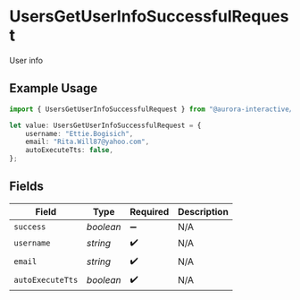 # UsersGetUserInfoSuccessfulRequest

User info

## Example Usage

```typescript
import { UsersGetUserInfoSuccessfulRequest } from "@aurora-interactive/chatbot-api-sdk/models/operations";

let value: UsersGetUserInfoSuccessfulRequest = {
    username: "Ettie.Bogisich",
    email: "Rita.Will87@yahoo.com",
    autoExecuteTts: false,
};
```

## Fields

| Field              | Type               | Required           | Description        |
| ------------------ | ------------------ | ------------------ | ------------------ |
| `success`          | *boolean*          | :heavy_minus_sign: | N/A                |
| `username`         | *string*           | :heavy_check_mark: | N/A                |
| `email`            | *string*           | :heavy_check_mark: | N/A                |
| `autoExecuteTts`   | *boolean*          | :heavy_check_mark: | N/A                |
